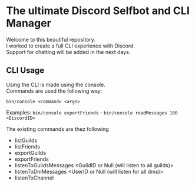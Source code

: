 # The ultimate Discord Selfbot and CLI Manager

Welcome to this beautiful repository.  
I worked to create a full CLI experience with Discord.  
Support for chatting will be added in the next days.

## CLI Usage
Using the CLI is made using the console.  
Commands are used the following way:
```shell script
bin/console <command> <args>
```
Examples: `bin/console exportFriends` - `bin/console readMessages 100 <DiscordID>`  

The existing commands are thez following  
- listGuilds
- listFriends
- exportGuilds
- exportFriends
- listenToGuildsMessages <GuildID or Null (will listen to all guilds)>
- listenToDmMessages <UserID or Null (will listen for all dms)>
- listenToChannel <ChannelID>